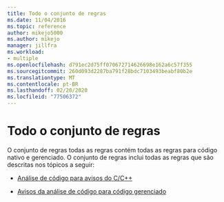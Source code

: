 ```yaml
---
title: Todo o conjunto de regras
ms.date: 11/04/2016
ms.topic: reference
author: mikejo5000
ms.author: mikejo
manager: jillfra
ms.workload:
- multiple
ms.openlocfilehash: d791ec2d75ff070672714626698e162a6c57f355
ms.sourcegitcommit: 260d093d2287ba791f28bdc7103493beabf80b2e
ms.translationtype: MT
ms.contentlocale: pt-BR
ms.lasthandoff: 02/20/2020
ms.locfileid: "77506372"
---
```

# <a name="all-rules-rule-set"></a>Todo o conjunto de regras

O conjunto de regras todas as regras contém todas as regras para código nativo e gerenciado. O conjunto de regras inclui todas as regras que são descritas nos tópicos a seguir:

- [Análise de código para avisos do C/C++](/cpp/code-quality/code-analysis-for-c-cpp-warnings)

- [Avisos da análise de código para código gerenciado](../code-quality/code-analysis-for-managed-code-warnings.md)
